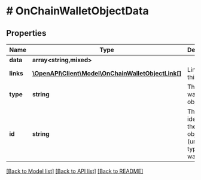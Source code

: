 # # OnChainWalletObjectData

## Properties

Name | Type | Description | Notes
------------ | ------------- | ------------- | -------------
**data** | **array<string,mixed>** |  | [optional]
**links** | [**\OpenAPI\Client\Model\OnChainWalletObjectLink[]**](OnChainWalletObjectLink.md) | Links of this object | [optional]
**type** | **string** | The type of wallet object | [optional]
**id** | **string** | The identifier of the wallet object (unique per type, per wallet) | [optional]

[[Back to Model list]](../../README.md#models) [[Back to API list]](../../README.md#endpoints) [[Back to README]](../../README.md)
